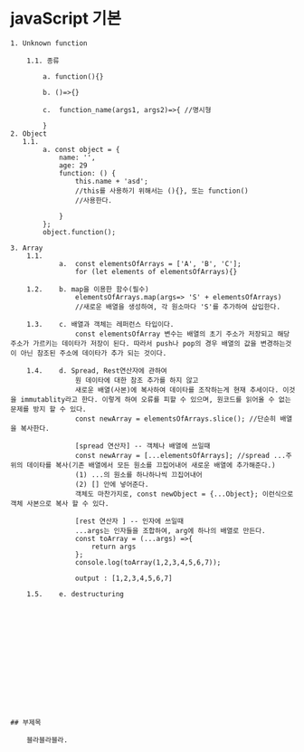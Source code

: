 # javaScript 기본


    1. Unknown function

        1.1. 종류 

            a. function(){}

            b. ()=>{}
              
            c.  function_name(args1, args2)=>{ //명시형

            }
    2. Object
       1.1. 
            a. const object = {
                name: '',
                age: 29
                function: () {
                    this.name + 'asd'; 
                    //this를 사용하기 위해서는 (){}, 또는 function()
                    //사용한다. 

                }
            };
            object.function();
    
    3. Array
        1.1.
                a.  const elementsOfArrays = ['A', 'B', 'C'];
                    for (let elements of elementsOfArrays){}

        1.2.    b. map을 이용한 함수(필수)
                    elementsOfArrays.map(args=> 'S' + elementsOfArrays)
                    //새로운 배열을 생성하여, 각 원소마다 'S'를 추가하여 삽입한다. 

        1.3.    c. 배열과 객체는 레퍼런스 타입이다. 
                    const elementsOfArray 변수는 배열의 초기 주소가 저장되고 해당 주소가 가르키는 데이타가 저장이 된다. 따라서 push나 pop의 경우 배열의 값을 변경하는것이 아닌 참조된 주소에 데이타가 추가 되는 것이다. 
        
        1.4.    d. Spread, Rest연산자에 관하여 
                    원 데이타에 대한 참조 추가를 하지 않고 
                    새로운 배열(사본)에 복사하여 데이타를 조작하는게 현재 추세이다. 이것을 immutablity라고 한다. 이렇게 하여 오류를 피할 수 있으며, 원코드를 읽어올 수 없는 문제를 방지 할 수 있다. 
                    const newArray = elementsOfArrays.slice(); //단순히 배열을 복사한다.

                    [spread 연산자] -- 객체나 배열에 쓰일때
                    const newArray = [...elementsOfArrays]; //spread ...주위의 데이타를 복사(기존 배열에서 모든 원소를 끄집어내어 새로운 배열에 추가해준다.)
                    (1) ...의 원소를 하나하나씩 끄집어내어
                    (2) [] 안에 넣어준다. 
                    객체도 마찬가지로, const newObject = {...Object}; 이런식으로 객체 사본으로 복사 할 수 있다. 

                    [rest 연산자 ] -- 인자에 쓰일때
                    ...args는 인자들을 조합하여, arg에 하나의 배열로 만든다.
                    const toArray = (...args) =>{
                        return args
                    };
                    console.log(toArray(1,2,3,4,5,6,7));

                    output : [1,2,3,4,5,6,7]
        
        1.5.    e. destructuring
                    












    

    ## 부제목

        블라블라블라.